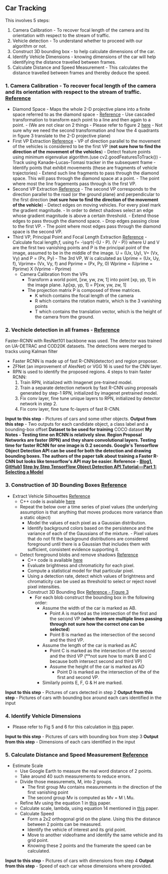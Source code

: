 ## Car Tracking
This involves 5 steps:
1. Camera Calibration - To recover focal length of the camera and its orientation with respect to the stream of traffic. 
2. Vehicle detection - To understand whether to proceed with our algorithm or not.
3. Construct 3D bounding box - to help calculate dimensions of the car.
4. Identify Vehicle Dimensions - knowing dimensions of the car will help identifying the distance travelled between frames.
5. Calculate Distance and Speed Measurement - This calculates the distance travelled between frames and thereby deduce the speed.

### 1. Camera Calibration - To recover focal length of the camera and its orientation with respect to the stream of traffic. [Reference](https://medusa.fit.vutbr.cz/traffic/data/papers/2014-IEEE-ITS-CameraCalibration.pdf)
- Diamond Space - Maps the whole 2-D projective plane into a finite space referred to as the diamond space
      - [Reference](https://pdfs.semanticscholar.org/fa90/8a206be873c9de34a6997d315ea9f5c31e00.pdf) 
      - Use cascaded transformation to transform each point to a line and then again to a point.
      - (We are not clear on 2 things - Please refer to figure 2 [here](https://pdfs.semanticscholar.org/fa90/8a206be873c9de34a6997d315ea9f5c31e00.pdf) - Not sure why we need the second transformation and how the 4 quadrants in figure 3 translate to the 2-D projective plane)
- First VP Extraction [Reference](https://medusa.fit.vutbr.cz/traffic/data/papers/2014-IEEE-ITS-CameraCalibration.pdf)
       - VP of direction parallel to the movement of the vehicles is considered to be the first VP (**not sure how to find the direction of the movement of the vehicles**)
      - Detect feature points using minimum eigenvalue algorithm.(use cv2.goodFeaturesToTrack())
      - Track using Kanade–Lucas–Tomasi tracker in the subsequent frame
      - Identify points that exhibit movements (these are fragments of vehicle trajectories)
      - Extend such line fragments to pass through the diamond space. This will pass through the diamond space at a point.
      - The point where most the line fragements pass through is the first VP.
- Second VP Extraction [Reference](https://medusa.fit.vutbr.cz/traffic/data/papers/2014-IEEE-ITS-CameraCalibration.pdf)
        - The second VP corresponds to the direction parallel to the road (or the ground plane) and perpendicular to the first direction (**not sure how to find the direction of the movement of the vehicle**)
      - Detect edges on moving vehicles. For every pixel mark the gradient magnitude.
      - In order to detect shadows select an edge whose gradient magnitude is above a certain threshold.
      - Extend those edges to pass through the diamond space.
      - Drop edges passing close to the first VP.
      - The point where most edges pass through the diamond space is the second VP.
- Third VP, Principal Point and Focal Length Extraction [Reference](https://medusa.fit.vutbr.cz/traffic/data/papers/2014-IEEE-ITS-CameraCalibration.pdf)
      - Calculate focal length,f, using 
      f= -\sqrt{-(U - P). (V - P)}
      where U and V are the first two vanishing points and P is the principal point of the image, assumed to be in the middle of the image.
      U = (Ux, Uy), V= (Vx, Vy) and P = (Px, Py)
      - The 3rd VP, W is calculated as
      Uprime = (Ux, Uy, f), Vprime= (Vx, Vy, f) and Pprime = (Px, Py, 0)
      Wprime = (Uprime = Pprime) X (Vprime - Pprime)
    - Camera Calibration from the VPs
      - Transform a world point, [xw, yw, zw, 1] into point [xp, yp, 1] in the image plane.
          λp[xp, yp, 1] = P[xw, yw, zw, 1]
       - The projection matrix P is composed of three matrices.
           - K which contains the focal length of the camera
           - R which contains the rotation matrix, which is the 3 vanishing points
           - T which contains the translation vector, which is the height of the camera from the ground.
### 2. Vechicle detection in all frames - [Reference](http://openaccess.thecvf.com/content_cvpr_2018_workshops/papers/w3/Sochor_GraphFIT_Submission_to_CVPR_2018_paper.pdf)
Faster-RCNN with ResNet101 backbone was used. The detector was trained on UA-DETRAC and COD20K datasets. The detections were merged to tracks using Kalman filter 

- Faster RCNN is made up of fast R-CNN(detector) and region proposer.
- ZFNet (an improvement of AlexNet) or VGG 16 is used for the CNN layer.
- RPN is used to identify the proposed regions.
4 steps to train faster RCNN:
    1. Train RPN, initialized with Imagenet pre-trained model.
    2. Train a separate detection network by fast R-CNN using proposals generated by step-1 RPN, initialized by imagenet pretrained model.
    3. Fix conv layer, fine tune unique layers to RPN, initialized by detector network in step 2.
    4. Fix conv layer, fine tune fc-layers of fast R-CNN.
  
**Input to this step** - Pictures of cars and some other objects.
**Output from this step** - Two outputs for each candidate object, a class label and a bounding-box offset
**Dataset to be used for training** COCO dataset
**My Notes - Testing time on RCNN is relatively slow. Region Proposal Networks are faster (RPN) and they share convolutional layers. Testing time for faster RCNN for one image is 0.2 seconds.
Google's Tensorflow Object Detection API can be used for both the detection and drawing bounding boxes. The authors of the paper talk about training a Faster R-CNN but looks like tensorflow's API may be easier. Reference - [Blog1](https://www.deeplearninganalytics.org/blog/introduction-to-tensorflow-object-detection-api), [GitHub1](https://github.com/priya-dwivedi/Deep-Learning/blob/master/Object_Detection_Tensorflow_API.ipynb)
[Step by Step TensorFlow Object Detection API Tutorial — Part 1: Selecting a Model](https://medium.com/@WuStangDan/step-by-step-tensorflow-object-detection-api-tutorial-part-1-selecting-a-model-a02b6aabe39e)**

### 3. Construction of 3D Bounding Boxes [Reference](http://www.bmva.org/bmvc/2014/files/paper013.pdf)
- Extract Vehicle Silhouettes [Reference](http://www.ai.mit.edu/projects/vsam/Publications/stauffer_cvpr98_track.pdf)
  - C++ code is available [here](https://github.com/yangyangHu/GMM-For-Tracking)
  - Repeat the below over a time series of pixel values (the underlying assumption is that anything that moves produces more variance than a static object)
       - Model the values of each pixel as a Gaussian distribution. 
       - Identify background colors based on the persistence and the variance of each of the Gaussians of the mixture. 
        - Pixel values that do not fit the background distributions are considered foreground until there is a Gaussian that includes them with sufficient, consistent evidence supporting it.
  - Detect foreground blobs and remove shadows [Reference](http://citeseerx.ist.psu.edu/viewdoc/download?doi=10.1.1.87.1244&rep=rep1&type=pdf)
      - C++ code is available [here](https://github.com/goossaert/computer-vision/tree/master/lambertain)
      - Evaluate brightness and chromaticity for each pixel. 
      - Compute a statistical model for that particular pixel. 
      - Using a detection rate, detect which values of brightness and chromaticity can be used as threshold to select or reject novel pixel intensities.
    - Construct 3D Bounding Box [Reference - Figure 3](http://www.bmva.org/bmvc/2014/files/paper013.pdf)
      - For each blob construct the bounding box in the following order:
        - Assume the width of the car is marked as AB.
          - Point A is marked as the intersection of the first and the second VP (**when there are multiple lines passing through not sure how the correct one can be selected**)
          - Point B is marked as the intersection of the second and the third VP.
        - Assume the length of the car is marked as AC
          - Point C is marked as the intersection of the second and the third VP (**not sure how to mark B and C because both intersect second and third VP)
          - Assume the height of the car is marked as AD
            - Point D is marked as the intersection of the of the first and second VP.
        - Similarly points E, F, G & H are marked.

**Input to this step** - Pictures of cars detected in step 2
**Output from this step** - Pictures of cars with bounding box around each cars identified in the input

### 4. Identify Vehicle Dimensions
- Please refer to Fig 5 and 6 for this calculation in [this](http://www.bmva.org/bmvc/2014/files/paper013.pdf) paper.

**Input to this step** - Pictures of cars with bounding box from step 3
**Output from this step** - Dimensions of each cars identified in the input
### 5. Calculate Distance and Speed Measurement [Reference ](http://openaccess.thecvf.com/content_cvpr_2018_workshops/papers/w3/Sochor_GraphFIT_Submission_to_CVPR_2018_paper.pdf)
- Estimate Scale 
  - Use Google Earth to measure the real word distance of 2 points. 
  - Take around 40 such measurements to reduce errors.
   - Divide those measuremets, M, into 2 groups. 
     - The first group Mu contains measurements in the direction of the first vanishing point
     - The second group Mv is computed as Mv = M \ Mu.
    - Refine Mv using the equation 1 in [this](http://openaccess.thecvf.com/content_cvpr_2018_workshops/papers/w3/Sochor_GraphFIT_Submission_to_CVPR_2018_paper.pdf) paper.
     - Calculate scale, lambda, using equation 14 mentioned in [this](https://arxiv.org/pdf/1702.06451.pdf) paper.
    - Calculate Speed
      - Form a 2x2 orthogonal grid on the plane. Using this the distance between 2 points can be measured.
      - Identify the vehicle of interest and its grid point.
      - Move to another videoframe and identify the same vehicle and its grid point.
      - Knowing these 2 points and the framerate the speed can be calculated.

**Input to this step** - Pictures of cars with dimensions from step 4
**Output from this step** - Speed of each car whose dimensions where provided.